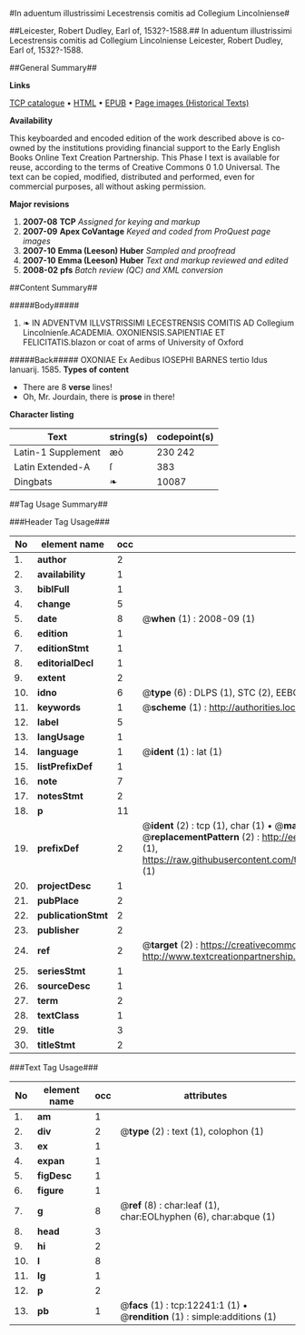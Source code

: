 #In aduentum illustrissimi Lecestrensis comitis ad Collegium Lincolniense#

##Leicester, Robert Dudley, Earl of, 1532?-1588.##
In aduentum illustrissimi Lecestrensis comitis ad Collegium Lincolniense
Leicester, Robert Dudley, Earl of, 1532?-1588.

##General Summary##

**Links**

[TCP catalogue](http://www.ota.ox.ac.uk/tcp/)  • 
[HTML](http://tei.it.ox.ac.uk/tcp/Texts-HTML/free/A20/A20911.html)  • 
[EPUB](http://tei.it.ox.ac.uk/tcp/Texts-EPUB/free/A20/A20911.epub) • 
[Page images (Historical Texts)](https://data.historicaltexts.jisc.ac.uk/view?pubId=eebo-99847216e&pageId=eebo-99847216e-12241-1)

**Availability**

This keyboarded and encoded edition of the
	       work described above is co-owned by the institutions
	       providing financial support to the Early English Books
	       Online Text Creation Partnership. This Phase I text is
	       available for reuse, according to the terms of Creative
	       Commons 0 1.0 Universal. The text can be copied,
	       modified, distributed and performed, even for
	       commercial purposes, all without asking permission.

**Major revisions**

1. __2007-08__ __TCP__ *Assigned for keying and markup*
1. __2007-09__ __Apex CoVantage__ *Keyed and coded from ProQuest page images*
1. __2007-10__ __Emma (Leeson) Huber__ *Sampled and proofread*
1. __2007-10__ __Emma (Leeson) Huber__ *Text and markup reviewed and edited*
1. __2008-02__ __pfs__ *Batch review (QC) and XML conversion*

##Content Summary##

#####Body#####

1. ❧ IN ADVENTVM ILLVSTRISSIMI LECESTRENSIS COMITIS AD Collegium Lincolnienſe.ACADEMIA. OXONIENSIS.SAPIENTIAE ET FELICITATIS.blazon or coat of arms of University of Oxford

#####Back#####
OXONIAE Ex Aedibus IOSEPHI BARNES tertio Idus Ianuarij. 1585.
**Types of content**

  * There are 8 **verse** lines!
  * Oh, Mr. Jourdain, there is **prose** in there!

**Character listing**


|Text|string(s)|codepoint(s)|
|---|---|---|
|Latin-1 Supplement|æò|230 242|
|Latin Extended-A|ſ|383|
|Dingbats|❧|10087|

##Tag Usage Summary##

###Header Tag Usage###

|No|element name|occ|attributes|
|---|---|---|---|
|1.|__author__|2||
|2.|__availability__|1||
|3.|__biblFull__|1||
|4.|__change__|5||
|5.|__date__|8| @__when__ (1) : 2008-09 (1)|
|6.|__edition__|1||
|7.|__editionStmt__|1||
|8.|__editorialDecl__|1||
|9.|__extent__|2||
|10.|__idno__|6| @__type__ (6) : DLPS (1), STC (2), EEBO-CITATION (1), PROQUEST (1), VID (1)|
|11.|__keywords__|1| @__scheme__ (1) : http://authorities.loc.gov/ (1)|
|12.|__label__|5||
|13.|__langUsage__|1||
|14.|__language__|1| @__ident__ (1) : lat (1)|
|15.|__listPrefixDef__|1||
|16.|__note__|7||
|17.|__notesStmt__|2||
|18.|__p__|11||
|19.|__prefixDef__|2| @__ident__ (2) : tcp (1), char (1)  •  @__matchPattern__ (2) : ([0-9\-]+):([0-9IVX]+) (1), (.+) (1)  •  @__replacementPattern__ (2) : http://eebo.chadwyck.com/downloadtiff?vid=$1&page=$2 (1), https://raw.githubusercontent.com/textcreationpartnership/Texts/master/tcpchars.xml#$1 (1)|
|20.|__projectDesc__|1||
|21.|__pubPlace__|2||
|22.|__publicationStmt__|2||
|23.|__publisher__|2||
|24.|__ref__|2| @__target__ (2) : https://creativecommons.org/publicdomain/zero/1.0/ (1), http://www.textcreationpartnership.org/docs/. (1)|
|25.|__seriesStmt__|1||
|26.|__sourceDesc__|1||
|27.|__term__|2||
|28.|__textClass__|1||
|29.|__title__|3||
|30.|__titleStmt__|2||


###Text Tag Usage###

|No|element name|occ|attributes|
|---|---|---|---|
|1.|__am__|1||
|2.|__div__|2| @__type__ (2) : text (1), colophon (1)|
|3.|__ex__|1||
|4.|__expan__|1||
|5.|__figDesc__|1||
|6.|__figure__|1||
|7.|__g__|8| @__ref__ (8) : char:leaf (1), char:EOLhyphen (6), char:abque (1)|
|8.|__head__|3||
|9.|__hi__|2||
|10.|__l__|8||
|11.|__lg__|1||
|12.|__p__|2||
|13.|__pb__|1| @__facs__ (1) : tcp:12241:1 (1)  •  @__rendition__ (1) : simple:additions (1)|
